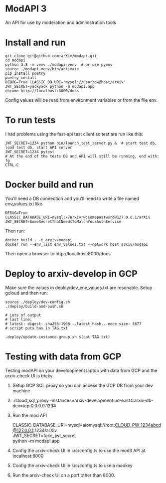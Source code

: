 # ModAPI 3

An API for use by moderation and administration tools

# Install and run

    git clone git@github.com:arXiv/modapi.git
    cd modapi
    python 3.8 -m venv ./modapi-venv  # or use pyenv
    source ./modapi-venv/bin/activate
    pip install poetry
    poetry install
    DEBUG=True CLASSIC_DB_URI='mysql://user:pw@host/arXiv' JWT_SECRET=yackyack python -m modapi.app
    chrome http://localhost:8000/docs
    
Config values will be read from environment variables or from the file env.

# To run tests
I had problems using the fast-api test client so test are run like this:

    JWT_SECRET=1234 python bin/launch_test_server.py &  # start test db, load test db, start API server
    JWT_SECRET=1234 pytest 
    # At the end of the tests DB and API will still be running, end with:
    fg
    CTRL-C

# Docker build and run
You'll need a DB connection and you'll need to write a file named env_values.txt like

    DEBUG=True
    CLASSIC_DATABASE_URI=mysql://arxivrw:somepassword@127.0.0.1/arXiv
    JWT_SECRET=SomeSecretThatNeedsToMatchYourAuthService

Then run:

    docker build . -t arxiv/modapi
    docker run --env_list env_values.txt --network host arxiv/modapi

Then open a browser to http://localhost:8000/docs

# Deploy to arxiv-develop in GCP
Make sure the values in deploy/dev_env_values.txt are resonable. 
Setup gcloud and then run:

    source ./deploy/dev-config.sh
    ./deploy/build-and-push.sh

    # Lots of output
    # last line:
    # latest: digest: sha256:1908...latest.hash...eece size: 3677
    # script puts has in TAG.txt
    
    .deploy/update-instance-group.sh $(cat TAG.txt)
    
# Testing with data from GCP
Testing modAPI on your develoopment laptop with data from GCP and the arxiv-check UI is tricky.

1. Setup GCP SQL proxy so you can access the GCP DB from your dev machine
2. ./cloud_sql_proxy -instances=arxiv-development:us-east4:arxiv-db-dev=tcp:0.0.0.0:1234
3. Run the mod API

   CLASSIC_DATABASE_URI=mysql+aiomysql://root:CLOUD_PW_1234abcd@127.0.0.1:1234/arXiv  \
   JWT_SECRET=fake_jwt_secret \
   python -m modapi.app
   
4. Config the arxiv-check UI in src/config.ts to use the mod3 API at localhost:8000
5. Config the arxiv-check UI in src/config.ts to use a modkey
6. Run the arxiv-check UI on a port other than 8000.
